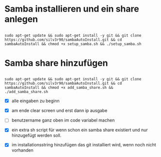 # Samba installieren und ein share anlegen
##
    sudo apt-get update && sudo apt-get install -y git && git clone https://github.com/silv3r90/sambaAutoInstall.git && cd sambaAutoInstall && chmod +x setup_samba.sh && ./setup_samba.sh

# Samba share hinzufügen
##
    sudo apt-get update && sudo apt-get install -y git && git clone https://github.com/silv3r90/sambaAutoInstall.git && cd sambaAutoInstall && chmod +x add_samba_share.sh && ./add_samba_share.sh

- [x] alle eingaben zu beginn

- [x] am ende clear screen und erst dann ip ausgabe

- [ ] benutzername ganz oben im code variabel machen

- [x] ein extra sh script für wenn schon ein samba share existiert und nur hinzugefügt werden soll.

- [x] im installationsstring hinzufügen das git installiert wird, wenn noch nicht vorhanden
